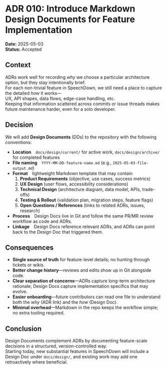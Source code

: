 # ADR 010: Introduce Markdown Design Documents for Feature Implementation

**Date:** 2025-05-03  
**Status:** Accepted

## Context

ADRs work well for recording _why_ we choose a particular architecture option, but they stay intentionally brief.  
For each non-trivial feature in SpeechDown, we still need a place to capture the detailed _how_ it works—  
UX, API shapes, data flows, edge-case handling, etc.  
Keeping that information scattered across commits or issue threads makes future maintenance harder, even for a solo developer.

## Decision

We will add **Design Documents** (DDs) to the repository with the following conventions:

- **Location** `docs/design/current/` for active work, `docs/design/archive/` for completed features
- **File naming** `YYYY-MM-DD-feature-name.md` (e.g., `2025-05-03-file-output.md`)
- **Format** lightweight Markdown template that may contain
  1. **Product Requirements** (objective, use cases, success metrics)
  2. **UX Design** (user flows, accessibility considerations)
  3. **Technical Design** (architecture diagram, data model, APIs, trade-offs)
  4. **Testing & Rollout** (validation plan, migration steps, feature flags)
  5. **Open Questions / References** (links to related ADRs, issues, research)
- **Process** Design Docs live in Git and follow the same PR/MR review workflow as code and ADRs.
- **Linkage** Design Docs reference relevant ADRs, and ADRs can point back to the Design Doc that triggered them.

## Consequences

- **Single source of truth** for feature-level details; no hunting through tickets or wikis.
- **Better change history**—reviews and edits show up in Git alongside code.
- **Clear separation of concerns**—ADRs capture long-term architecture rationale; Design Docs capture implementation specifics that may evolve.
- **Easier onboarding**—future contributors can read one file to understand both the _why_ (ADR link) and the _how_ (Design Doc).
- **Minimal overhead**—Markdown in the repo keeps the workflow simple; no extra tooling required.

## Conclusion

Design Documents complement ADRs by documenting feature-scale decisions in a structured, version-controlled way.  
Starting today, new substantial features in SpeechDown will include a Design Doc under `docs/design/`, and existing work may add one retroactively where beneficial.
